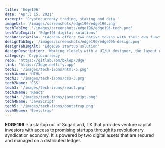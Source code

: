 ```yaml
---
title: 'Edge196'
date: 'April 15, 2021'
excerpt: 'Cryptocurrency trading, staking and data.'
imageUrl: '/images/screenshots/edge196/edge196.png'
techTabImg: '/images/screenshots/edge196/edge196-tech.png'
techTabImgAlt: 'Edge196 digital solutions'
techDescription: 'Edge196 offers two native tokens with their own functionality, Edge-X and Edge-T. A user can purchase, swap and stake many of the most popular cryptocurrencies.'
designTabImg: '/images/screenshots/edge196/edge196-design.png'
designTabImgAlt: 'Edge196 startup solution'
designDescription: 'Working closely with a UI/UX designer, the layout was kept near pixel perfect to the design handed. Though, varuous libraries were utilized such as Bootstrap and ParticleJS.'
category: 'Cryptocurrency'
repo: 'https://gitlab.com/bklep/3dge'
link: 'https://3dge.netlify.app'
tech1: '/images/tech-icons/html-5.png'
tech1Name: 'HTML'
tech2: '/images/tech-icons/css-3.png'
tech2Name: 'CSS'
tech3: '/images/tech-icons/react.png'
tech3Name: 'React'
tech4: '/images/tech-icons/javascript.png'
tech4Name: 'JavaScript'
tech5: '/images/tech-icons/bootstrap.png'
tech5Name: 'Bootstrap'
---
```


**EDGE196** is a startup out of SugarLand, TX that provides venture capital investors with access to promising startups through its revolutionary syndication economy. It is powered by two digital assets that are secured and managed on a distributed ledger.
